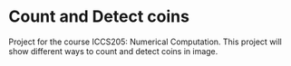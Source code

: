 # Count and Detect coins
Project for the course ICCS205: Numerical Computation. This project will show different ways to count and detect coins in image. 
